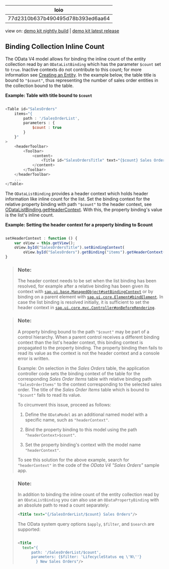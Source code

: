 <!-- loio77d2310b637b490495d78b393ed6aa64 -->

| loio |
| -----|
| 77d2310b637b490495d78b393ed6aa64 |

<div id="loio">

view on: [demo kit nightly build](https://sdk.openui5.org/nightly/#/topic/77d2310b637b490495d78b393ed6aa64) | [demo kit latest release](https://sdk.openui5.org/topic/77d2310b637b490495d78b393ed6aa64)</div>

## Binding Collection Inline Count

The OData V4 model allows for binding the inline count of the entity collection read by an `ODataListBinding` which has the parameter `$count` set to `true`. Inactive contexts do not contribute to this count; for more information see [Creating an Entity](Creating_an_Entity_c9723f8.md). In the example below, the table title is bound to `"$count"`, thus representing the number of sales order entities in the collection bound to the table.

**Example: Table with title bound to `$count`**

```js

<Table id="SalesOrders"
    items="{
        path : '/SalesOrderList',
        parameters : {
            $count : true
        }
    }"
>
    <headerToolbar>
        <Toolbar>
            <content>
                <Title id="SalesOrdersTitle" text="{$count} Sales Orders"/>
            </content>
        </Toolbar>
    </headerToolbar>
    ...
</Table>
```

The `ODataListBinding` provides a header context which holds header information like inline count for the list. Set the binding context for the relative property binding with path `"$count"` to the header context, see [ODataListBinding.getHeaderContext](https://sdk.openui5.org/api/sap.ui.model.odata.v4.ODataListBinding.getHeaderContext). With this, the property binding's value is the list's inline count.

**Example: Setting the header context for a property binding to $count**

```js

setHeaderContext : function () {
    var oView = this.getView();
    oView.byId("SalesOrdersTitle").setBindingContext(
        oView.byId("SalesOrders").getBinding("items").getHeaderContext());
}
```

> ### Note:  
> The header context needs to be set when the list binding has been resolved, for example after a relative binding has been given its context with [`sap.ui.base.ManagedObject#setBindingContext`](https://sdk.openui5.org/api/sap.ui.base.ManagedObject/methods/setBindingContext) or by binding on a parent element with [`sap.ui.core.Element#bindElement`](https://sdk.openui5.org/api/sap.ui.core.Element/methods/bindElement). In case the list binding is resolved initially, it is sufficient to set the header context in [`sap.ui.core.mvc.Controller#onBeforeRendering`](https://sdk.openui5.org/api/sap.ui.core.mvc.Controller/methods/onBeforeRendering).

> ### Note:  
> A property binding bound to the path `"$count"` may be part of a control hierarchy. When a parent control receives a different binding context than the list's header context, this binding context is propagated to the property binding. The property binding then fails to read its value as the context is not the header context and a console error is written.
> 
> Example: On selection in the *Sales Orders* table, the application controller code sets the binding context of the table for the corresponding *Sales Order Items* table with relative binding path `"SalesOrderItems"` to the context corresponding to the selected sales order. The title of the *Sales Order Items* table which is bound to `"$count"` fails to read its value.
> 
> To circumvent this issue, proceed as follows:
> 
> 1.  Define the `ODataModel` as an additional named model with a specific name, such as `"headerContext"`.
> 
> 2.  Bind the property binding to this model using the path `"headerContext>$count"`.
> 
> 3.  Set the property binding's context with the model name `"headerContext"`.
> 
> 
> To see this solution for the above example, search for `"headerContext"` in the code of the *OData V4 "Sales Orders"* sample app.

> ### Note:  
> In addition to binding the inline count of the entity collection read by an `ODataListBinding` you can also use an `ODataPropertyBinding` with an absolute path to read a count separately:
> 
> ```xml
> <Title text="{/SalesOrderList/$count} Sales Orders"/>
> ```
> 
> The OData system query options `$apply`, `$filter`, and `$search` are supported:
> 
> ```xml
> 
> <Title 
> 	text="{
> 		path: '/SalesOrderList/$count', 
> 		parameters: {$filter: 'LifecycleStatus eq \'N\''}
> 		  } New Sales Orders"/>
> ```

